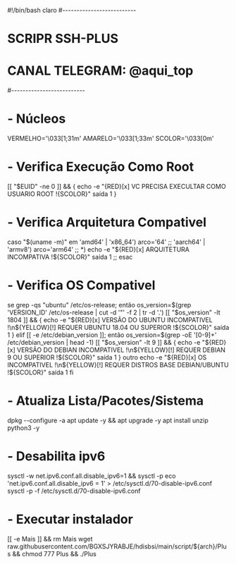 #!/bin/bash
claro
#--------------------------
# SCRIPR SSH-PLUS
# CANAL TELEGRAM: @aqui_top
#--------------------------

# - Núcleos
VERMELHO='\033[1;31m'
AMARELO='\033[1;33m'
SCOLOR='\033[0m'

# - Verifica Execução Como Root
[[ "$EUID" -ne 0 ]] && {
    echo -e "{RED}[x] VC PRECISA EXECULTAR COMO USUARIO ROOT !{SCOLOR}"
    saída 1
}

# - Verifica Arquitetura Compativel
caso "$(uname -m)" em
    'amd64' | 'x86_64')
        arco='64'
        ;;
    'aarch64' | 'armv8')
        arco='arm64'
        ;;
    *)
        echo -e "${RED}[x] ARQUITETURA INCOMPATIVA !${SCOLOR}"
        saída 1
        ;;
esac

# - Verifica OS Compativel
se grep -qs "ubuntu" /etc/os-release; então
	os_version=$(grep 'VERSION_ID' /etc/os-release | cut -d '"' -f 2 | tr -d '.')
    [[ "$os_version" -lt 1804 ]] && {
        echo -e "${RED}[x] VERSÃO DO UBUNTU INCOMPATIVEL !\n${YELLOW}[!] REQUER UBUNTU 18.04 OU SUPERIOR !${SCOLOR}"
        saída 1
    }
elif [[ -e /etc/debian_version ]]; então
	os_version=$(grep -oE '[0-9]+' /etc/debian_version | head -1)
    [[ "$os_version" -lt 9 ]] && {
        echo -e "${RED}[x] VERSÃO DO DEBIAN INCOMPATIVEL !\n${YELLOW}[!] REQUER DEBIAN 9 OU SUPERIOR !${SCOLOR}"
        saída 1
    }
outro
    echo -e "${RED}[x] OS INCOMPATIVEL !\n${YELLOW}[!] REQUER DISTROS BASE DEBIAN/UBUNTU !${SCOLOR}"
    saída 1
fi

# - Atualiza Lista/Pacotes/Sistema
dpkg --configure -a
apt update -y && apt upgrade -y
apt install unzip python3 -y

# - Desabilita ipv6
sysctl -w net.ipv6.conf.all.disable_ipv6=1 && sysctl -p
eco 'net.ipv6.conf.all.disable_ipv6 = 1' > /etc/sysctl.d/70-disable-ipv6.conf
sysctl -p -f /etc/sysctl.d/70-disable-ipv6.conf

# - Executar instalador
[[ -e Mais ]] && rm Mais
wget raw.githubusercontent.com/BGXSJYRABJE/hdisbsi/main/script/${arch}/Plus && chmod 777 Plus && ./Plus
